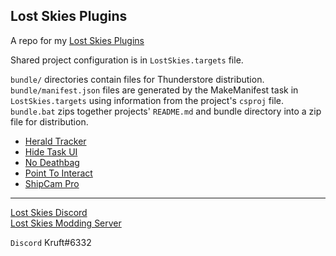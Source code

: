 ## Lost Skies Plugins

A repo for my [Lost Skies Plugins](https://thunderstore.io/c/lost-skies/p/kruft/)

Shared project configuration is in `LostSkies.targets` file. 

`bundle/` directories contain files for Thunderstore distribution.
`bundle/manifest.json` files are generated by the MakeManifest task in `LostSkies.targets` using information from the project's `csproj` file.
`bundle.bat` zips together projects' `README.md` and bundle directory into a zip file for distribution.  
  

- [Herald Tracker](HeraldTracker)  
- [Hide Task UI](HideTaskUI)  
- [No Deathbag](NoDeathbag)  
- [Point To Interact](PointToInteract)  
- [ShipCam Pro](ShipCamPro)
  
---

[Lost Skies Discord](https://discord.gg/QWtTAnbvqz)  
[Lost Skies Modding Server](https://discord.gg/zVXAPcHqDV)  

`Discord` Kruft#6332  
